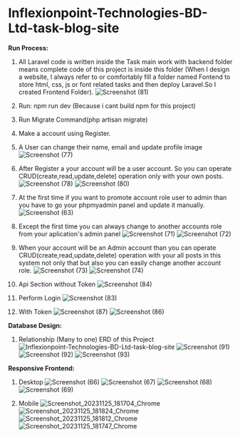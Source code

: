 # Inflexionpoint-Technologies-BD-Ltd-task-blog-site

**Run Process:**
1. All Laravel code is written inside the Task main work with backend
folder means complete code of this project is inside this folder (When I design a website, I always refer to or comfortably fill a folder named Fontend to store html, css, js or font related tasks and then deploy Laravel.So I created Frontend Folder).
![Screenshot (81)](https://github.com/md-mustafizur-rahman/Inflexionpoint-Technologies-BD-Ltd-task-blog-site/assets/51951413/b0589a79-4b04-4241-8b10-94d6fdf887aa)

3. Run: npm run dev (Because i cant build npm for this project)
2. Run Migrate Command(php artisan migrate)
3. Make a account using Register.
4. A User can change their name, email and update profile image
 ![Screenshot (77)](https://github.com/md-mustafizur-rahman/Inflexionpoint-Technologies-BD-Ltd-task-blog-site/assets/51951413/079d1b8f-01aa-4372-bcbd-4ef7dce2a60c)

6. After Register a your account will be a user account. So you can operate CRUD(create,read,update,delete) operation only  with your own posts.
![Screenshot (78)](https://github.com/md-mustafizur-rahman/Inflexionpoint-Technologies-BD-Ltd-task-blog-site/assets/51951413/3a3a84a7-ba3e-44ca-b3ab-6032da049e08)
![Screenshot (80)](https://github.com/md-mustafizur-rahman/Inflexionpoint-Technologies-BD-Ltd-task-blog-site/assets/51951413/9e84df9c-ce7c-4e2e-948f-406fb716877d)

8. At the first time if you want to promote account role user to admin than you have to go your phpmyadmin panel and update it manually. 
![Screenshot (63)](https://github.com/md-mustafizur-rahman/Inflexionpoint-Technologies-BD-Ltd-task-blog-site/assets/51951413/9d36ff1d-17e5-4069-baa7-2baa196a57f8)

9. Except the first time you can always change to another accounts role from your aplication's admin panel
![Screenshot (71)](https://github.com/md-mustafizur-rahman/Inflexionpoint-Technologies-BD-Ltd-task-blog-site/assets/51951413/1e7fabde-0163-4108-a1cd-cd87a994f154)
![Screenshot (72)](https://github.com/md-mustafizur-rahman/Inflexionpoint-Technologies-BD-Ltd-task-blog-site/assets/51951413/f152a370-9c63-46e7-9e8f-56c56a335bcc)

10. When your account will be an Admin account than you can operate CRUD(create,read,update,delete) operation with your all posts in this system not only that but also you can easily change another account role.
![Screenshot (73)](https://github.com/md-mustafizur-rahman/Inflexionpoint-Technologies-BD-Ltd-task-blog-site/assets/51951413/95916acc-8a25-4857-88e3-9ea78fdbbe1d)
![Screenshot (74)](https://github.com/md-mustafizur-rahman/Inflexionpoint-Technologies-BD-Ltd-task-blog-site/assets/51951413/10d9912d-2a1c-47c1-9154-3a43132aaaf4)

12. Api Section without Token
![Screenshot (84)](https://github.com/md-mustafizur-rahman/Inflexionpoint-Technologies-BD-Ltd-task-blog-site/assets/51951413/1be26dfa-92d1-49ff-9165-6e386001654c)

13. Perform Login
![Screenshot (83)](https://github.com/md-mustafizur-rahman/Inflexionpoint-Technologies-BD-Ltd-task-blog-site/assets/51951413/dc4ddd0b-1cd2-40e6-9d70-4ce6e5e222a7)

14. With Token
![Screenshot (87)](https://github.com/md-mustafizur-rahman/Inflexionpoint-Technologies-BD-Ltd-task-blog-site/assets/51951413/769e3d41-c7cf-4d41-a7c2-2a0d8b8fede2)
![Screenshot (86)](https://github.com/md-mustafizur-rahman/Inflexionpoint-Technologies-BD-Ltd-task-blog-site/assets/51951413/f080fdc3-539e-48c7-a4d7-a5d88af692b6)



**Database Design:**
1. Relationship (Many to one)  ERD of this Project
![Inflexionpoint-Technologies-BD-Ltd-task-blog-site](https://github.com/md-mustafizur-rahman/Inflexionpoint-Technologies-BD-Ltd-task-blog-site/assets/51951413/69722816-d44a-4648-8b70-c955d6ec2abb)
![Screenshot (91)](https://github.com/md-mustafizur-rahman/Inflexionpoint-Technologies-BD-Ltd-task-blog-site/assets/51951413/70f6b1ed-f7db-4f43-8b27-0054ffbf6a6c)
![Screenshot (92)](https://github.com/md-mustafizur-rahman/Inflexionpoint-Technologies-BD-Ltd-task-blog-site/assets/51951413/820512f9-7a77-4710-8c70-3b507fd6e097)
![Screenshot (93)](https://github.com/md-mustafizur-rahman/Inflexionpoint-Technologies-BD-Ltd-task-blog-site/assets/51951413/50baab26-5d72-42ba-bf54-ad8eb893c5b9)




**Responsive Frontend:**
1. Desktop
![Screenshot (66)](https://github.com/md-mustafizur-rahman/Inflexionpoint-Technologies-BD-Ltd-task-blog-site/assets/51951413/f9e1d51f-4584-4de5-904a-0cf721c2096f)
![Screenshot (67)](https://github.com/md-mustafizur-rahman/Inflexionpoint-Technologies-BD-Ltd-task-blog-site/assets/51951413/bbcc7cf2-6085-4379-8743-67bb6ce6f094)
![Screenshot (68)](https://github.com/md-mustafizur-rahman/Inflexionpoint-Technologies-BD-Ltd-task-blog-site/assets/51951413/1a942829-f653-42e3-98cc-7a1e3d79388c)
![Screenshot (69)](https://github.com/md-mustafizur-rahman/Inflexionpoint-Technologies-BD-Ltd-task-blog-site/assets/51951413/044f0002-9dd5-498f-9e62-575a6d1651d6)

2. Mobile
![Screenshot_20231125_181704_Chrome](https://github.com/md-mustafizur-rahman/Inflexionpoint-Technologies-BD-Ltd-task-blog-site/assets/51951413/bd8ac839-b73f-4a03-a9ff-bf8ad0882409)
![Screenshot_20231125_181824_Chrome](https://github.com/md-mustafizur-rahman/Inflexionpoint-Technologies-BD-Ltd-task-blog-site/assets/51951413/068a01f2-3068-48b5-b415-94e0cf50ec5e)
![Screenshot_20231125_181812_Chrome](https://github.com/md-mustafizur-rahman/Inflexionpoint-Technologies-BD-Ltd-task-blog-site/assets/51951413/fec2f1a4-e209-4a48-a0dc-bc150e1256f1)
![Screenshot_20231125_181747_Chrome](https://github.com/md-mustafizur-rahman/Inflexionpoint-Technologies-BD-Ltd-task-blog-site/assets/51951413/c8792e85-d95b-45ff-9d68-2c62ed6303a4)










